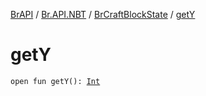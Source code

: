 [BrAPI](../../index.md) / [Br.API.NBT](../index.md) / [BrCraftBlockState](index.md) / [getY](./get-y.md)

# getY

`open fun getY(): `[`Int`](https://kotlinlang.org/api/latest/jvm/stdlib/kotlin/-int/index.html)
